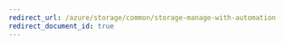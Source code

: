 ```yaml
---
redirect_url: /azure/storage/common/storage-manage-with-automation
redirect_document_id: true
---
```

